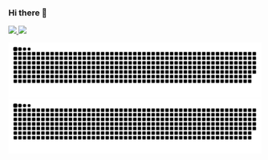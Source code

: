 ### Hi there 👋
<div style="display: inline_block">
  <a href="https://github.com/avillanova">
  <img height="180em" src="https://github-readme-stats.vercel.app/api?username=avillanova&show_icons=true&theme=codeSTACKr&include_all_commits=true&count_private=true"/>
  <img height="180em" src="https://github-readme-stats.vercel.app/api/top-langs/?username=avillanova&layout=compact&langs_count=16&theme=codeSTACKr"/>
</div>
  
![Snake animation](https://github.com/avillanova/avillanova/blob/output/github-contribution-grid-snake.svg#gh-light-mode-only)
![Snake animation](https://github.com/avillanova/avillanova/blob/output/github-contribution-grid-snake-dark.svg#gh-dark-mode-only) 

<!--
**avillanova/avillanova** is a ✨ _special_ ✨ repository because its `README.md` (this file) appears on your GitHub profile.

Here are some ideas to get you started:

- 🔭 I’m currently working on ...
- 🌱 I’m currently learning ...
- 👯 I’m looking to collaborate on ...
- 🤔 I’m looking for help with ...
- 💬 Ask me about ...
- 📫 How to reach me: ...
- 😄 Pronouns: ...
- ⚡ Fun fact: ...
-->

